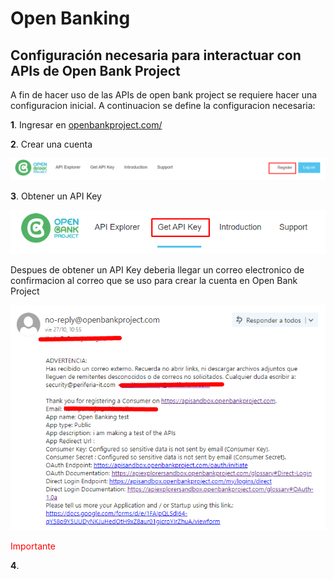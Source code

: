 # Open Banking

## Configuración necesaria para interactuar con APIs de Open Bank Project

A fin de hacer uso de las APIs de open bank project se requiere hacer una configuracion inicial. A continuacion se define la configuracion necesaria:

**1**. Ingresar en [openbankproject.com/](https://apisandbox.openbankproject.com/ "Open Bank Project")
   
**2**. Crear una cuenta
   
![Register](Register.png "Register")

**3**. Obtener un API Key

![GetAPIKey](GetAPIKey.png "GetAPIKey")

Despues de obtener un API Key deberia llegar un correo electronico de confirmacion al correo que se uso para crear la cuenta en Open Bank Project

![ConfirmationEmail](ConfirmationEmail.png "ConfirmationEmail")

<span style="color:red">Importante</span>

**4**. 

 

